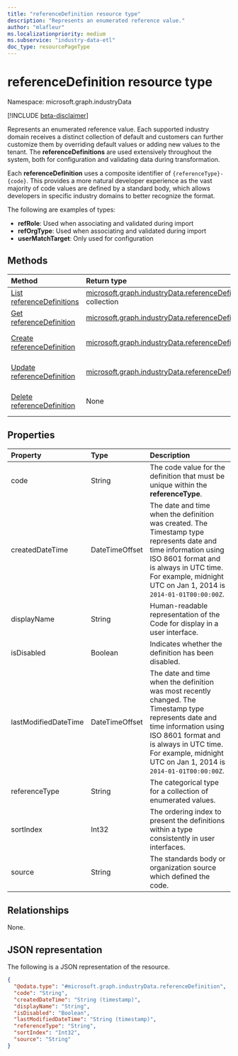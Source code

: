 ```yaml
---
title: "referenceDefinition resource type"
description: "Represents an enumerated reference value."
author: "mlafleur"
ms.localizationpriority: medium
ms.subservice: "industry-data-etl"
doc_type: resourcePageType
---
```


# referenceDefinition resource type

Namespace: microsoft.graph.industryData

[!INCLUDE [beta-disclaimer](../../includes/beta-disclaimer.md)]

Represents an enumerated reference value. Each supported industry domain receives a distinct collection of default and customers can further customize them by overriding default values or adding new values to the tenant. The **referenceDefinitions** are used extensively throughout the system, both for configuration and validating data during transformation.

Each **referenceDefinition** uses a composite identifier of `{referenceType}-{code}`. This provides a more natural developer experience as the vast majority of code values are defined by a standard body, which allows developers in specific industry domains to better recognize the format.

The following are examples of types:

- **refRole**: Used when associating and validated during import
- **refOrgType**: Used when associating and validated during import
- **userMatchTarget**: Only used for configuration

## Methods

| Method                                                                           | Return type                                                                                          | Description                                                                                                                            |
| :------------------------------------------------------------------------------- | :--------------------------------------------------------------------------------------------------- | :------------------------------------------------------------------------------------------------------------------------------------- |
| [List referenceDefinitions](../api/industrydata-referencedefinition-list.md)     | [microsoft.graph.industryData.referenceDefinition](industrydata-referencedefinition.md) collection   | Get a list of the [referenceDefinition](industrydata-referencedefinition.md) objects and their properties.                             |
| [Get referenceDefinition](../api/industrydata-referencedefinition-get.md)        | [microsoft.graph.industryData.referenceDefinition](industrydata-referencedefinition.md)              | Read the properties and relationships of a [referenceDefinition](industrydata-referencedefinition.md) object.                          |
| [Create referenceDefinition](../api/industrydata-referencedefinitions-post.md)   | [microsoft.graph.industryData.referenceDefinition](../resources/industrydata-referencedefinition.md) | Create a new [microsoft.graph.industryData.referenceDefinition](../resources/industrydata-referencedefinition.md) object.              |
| [Update referenceDefinition](../api/industrydata-referencedefinition-update.md)  | [microsoft.graph.industryData.referenceDefinition](../resources/industrydata-referencedefinition.md) | Update the properties of a [microsoft.graph.industryData.referenceDefinition](../resources/industrydata-referencedefinition.md) object.|
| [Delete referenceDefinition](../api/industrydata-referencedefinitions-delete.md) | None                                                                                                 | Delete a [microsoft.graph.industryData.referenceDefinition](../resources/industrydata-referencedefinition.md) object.                  |

## Properties

| Property             | Type           | Description                                                                                                                                                                                                                                   |
| :------------------- | :------------- | :-------------------------------------------------------------------------------------------------------------------------------------------------------------------------------------------------------------------------------------------- |
| code                 | String         | The code value for the definition that must be unique within the **referenceType**.                                                                                                                                                           |
| createdDateTime      | DateTimeOffset | The date and time when the definition was created. The Timestamp type represents date and time information using ISO 8601 format and is always in UTC time. For example, midnight UTC on Jan 1, 2014 is `2014-01-01T00:00:00Z`.               |
| displayName          | String         | Human-readable representation of the Code for display in a user interface.                                                                                                                                                                    |
| isDisabled           | Boolean        | Indicates whether the definition has been disabled.                                                                                                                                                                                           |
| lastModifiedDateTime | DateTimeOffset | The date and time when the definition was most recently changed. The Timestamp type represents date and time information using ISO 8601 format and is always in UTC time. For example, midnight UTC on Jan 1, 2014 is `2014-01-01T00:00:00Z`. |
| referenceType        | String         | The categorical type for a collection of enumerated values.                                                                                                                                                                                   |
| sortIndex            | Int32          | The ordering index to present the definitions within a type consistently in user interfaces.                                                                                                                                                  |
| source               | String         | The standards body or organization source which defined the code.                                                                                                                                                                             |

## Relationships

None.

## JSON representation

The following is a JSON representation of the resource.

<!-- {
  "blockType": "resource",
  "keyProperty": "id",
  "@odata.type": "microsoft.graph.industryData.referenceDefinition",
  "openType": false
}
-->

```json
{
  "@odata.type": "#microsoft.graph.industryData.referenceDefinition",
  "code": "String",
  "createdDateTime": "String (timestamp)",
  "displayName": "String",
  "isDisabled": "Boolean",
  "lastModifiedDateTime": "String (timestamp)",
  "referenceType": "String",
  "sortIndex": "Int32",
  "source": "String"
}
```
